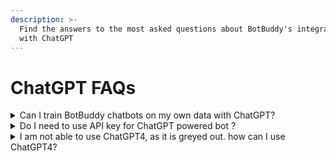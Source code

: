 ```yaml
---
description: >-
  Find the answers to the most asked questions about BotBuddy's integration
  with ChatGPT
---
```


# ChatGPT FAQs

<details>

<summary>Can I train BotBuddy chatbots on my own data with ChatGPT?</summary>

Yes, BotBuddy state-of-the-art integration with ChatGPT brings you the power of Natural Language Processing, AI, with business intent. You can train your bots to give answers based on the selective data you provide.

</details>

<details>

<summary>Do I need to use API key for ChatGPT powered bot ?</summary>

Yes, You will need your own ChatGPT for running the AI-powered bot. By Default, We give 100 messages for free for demo purposes.

</details>

<details>

<summary>I am not able to use ChatGPT4, as it is greyed out. how can I use ChatGPT4?</summary>

ChatGPT 4 access is enabled only for the user whose API key has access to ChatGPT4. If your API key does not have GPT Model 4 Access, Then It will show greyed out in your account. Here is the official documentation which can help with ChatGPT 4 access.

Link: [https://help.openai.com/en/articles/7102672-how-can-i-access-gpt-4](https://help.openai.com/en/articles/7102672-how-can-i-access-gpt-4)

</details>
